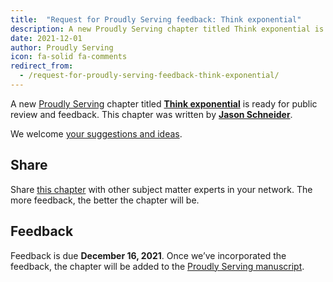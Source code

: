 ```yaml
---
title:  "Request for Proudly Serving feedback: Think exponential"
description: A new Proudly Serving chapter titled Think exponential is ready for public review and feedback.
date: 2021-12-01
author: Proudly Serving
icon: fa-solid fa-comments
redirect_from:
  - /request-for-proudly-serving-feedback-think-exponential/
---
```


A new [Proudly Serving](/) chapter titled **[Think exponential](/contents/think-exponential)** is ready for public review and feedback. This chapter was written by **[Jason Schneider](/people/jason-schneider)**.

We welcome [your suggestions and ideas](/contents/think-exponential).

## Share

Share [this chapter](/contents/think-exponential) with other subject matter experts in your network. The more feedback, the better the chapter will be.

## Feedback

Feedback is due **December 16, 2021**. Once we’ve incorporated the feedback, the chapter will be added to the [Proudly Serving manuscript](/manuscript/).
